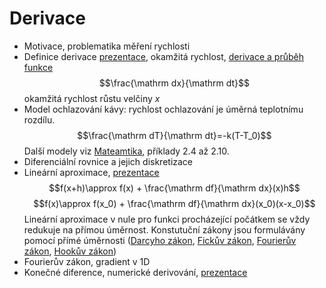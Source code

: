 # Derivace

* Motivace, problematika měření rychlosti
* Definice derivace [prezentace](https://user.mendelu.cz/marik/manim/Spojitost/), okamžitá rychlost, [derivace a průběh funkce](https://user.mendelu.cz/marik/manim/PrubehFunkce/)
  $$\frac{\mathrm dx}{\mathrm dt}$$
  okamžitá rychlost růstu velčiny $x$
* Model ochlazování kávy: rychlost ochlazování je úměrná teplotnímu rozdílu.
  $$\frac{\mathrm dT}{\mathrm dt}=-k(T-T_0)$$
  Další modely viz [Mateamtika](https://robert-marik.github.io/matematika/cviceni/cviceni02.html), příklady 2.4 až 2.10.
* Diferenciální rovnice a jejich diskretizace
* Lineární aproximace, [prezentace](https://user.mendelu.cz/marik/manim/Linearni_aproximace/)
  $$f(x+h)\approx f(x) + \frac{\mathrm df}{\mathrm dx}(x)h$$
  $$f(x)\approx f(x_0) + \frac{\mathrm df}{\mathrm dx}(x_0)(x-x_0)$$
  Lineární aproximace v nule pro funkci procházející počátkem se vždy redukuje na přímou úměrnost. Konstutuční zákony jsou formulávány pomocí přímé úměrnosti ([Darcyho zákon](https://en.wikipedia.org/wiki/Darcy%27s_law), [Fickův zákon](https://en.wikipedia.org/wiki/Fick%27s_laws_of_diffusion), [Fourierův zákon](https://en.wikipedia.org/wiki/Thermal_conduction#Fourier's_law), [Hookův zákon](https://en.wikipedia.org/wiki/Hooke%27s_law))
* Fourierův zákon, gradient v 1D
* Konečné diference, numerické derivování, [prezentace](https://user.mendelu.cz/marik/manim/Diference/)


